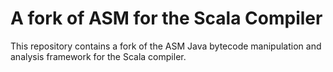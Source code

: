 # A fork of ASM for the Scala Compiler

This repository contains a fork of the ASM Java bytecode manipulation and analysis framework for the Scala compiler.

